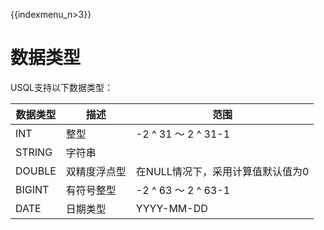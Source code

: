 {{indexmenu_n>3}}

# 数据类型

USQL支持以下数据类型：

| 数据类型 | 描述     | 范围     |
|--      |--        |--       |
| INT    | 整型     | -2 \^ 31 ～ 2 \^ 31-1 |  
| STRING | 字符串    |        |                  
| DOUBLE | 双精度浮点型 | 在NULL情况下，采用计算值默认值为0 |                  
| BIGINT | 有符号整型  | -2 \^ 63 ～ 2 \^ 63-1 |                  
| DATE   | 日期类型   | YYYY-MM-DD          |                  
